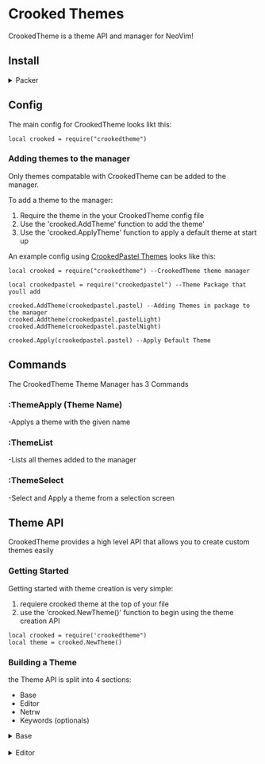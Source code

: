 # Crooked Themes

CrookedTheme is a theme API and manager for NeoVim!

## Install
<details>
 <summary>Packer</summary>

  ```
  use{'ethan-heimer/crookedtheme'}
  ```

</details>

## Config

The main config for CrookedTheme looks likt this: 

```
local crooked = require("crookedtheme")
```

### Adding themes to the manager 

Only themes compatable with CrookedTheme can be added to the manager. 

To add a theme to the manager:
1. Require the theme in the your CrookedTheme config file
2. Use the 'crooked.AddTheme' function to add the theme'
3. Use the 'crooked.ApplyTheme' function to apply a default theme at start up

An example config using [CrookedPastel Themes](https://github.com/Ethan-Heimer/CrookedPastel) looks like this:

```
local crooked = require("crookedtheme") --CrookedTheme theme manager

local crookedpastel = require("crookedpastel") --Theme Package that youll add

crooked.AddTheme(crookedpastel.pastel) --Adding Themes in package to the manager
crooked.Addtheme(crookedpastel.pastelLight)
crooked.AddTheme(crookedpastel.pastelNight)

crooked.Apply(crookedpastel.pastel) --Apply Default Theme
```
## Commands

The CrookedTheme Theme Manager has 3 Commands

### :ThemeApply (Theme Name)
-Applys a theme with the given name

### :ThemeList
-Lists all themes added to the manager

### :ThemeSelect
-Select and Apply a theme from a selection screen

## Theme API

CrookedTheme provides a high level API that allows you to create custom themes easily

### Getting Started

Getting started with theme creation is very simple:
1. requiere crooked theme at the top of your file
2. use the 'crooked.NewTheme()' function to begin using the theme creation API

```
local crooked = require('crookedtheme")
local theme = crooked.NewTheme()
```

### Building a Theme

the Theme API is split into 4 sections: 
- Base
- Editor
- Netrw
- Keywords (optionals)

<details>
  <summary>Base</summary>

  The Base Section contains all settings that have to do with basic code editing and files. Here are the settings you'll find:

  <details>
    <summary>number</summary>
    Changes the color of Numbers
   
    theme.base.number = {fg = (hex), bg = (hex), bold = (flag), underline = (flag), italic = (flag)}
    
  </details>

  <details>
    <summary>string</summary>
    Changes the color of Strings
   
    theme.base.string = {fg = (hex), bg = (hex), bold = (flag), underline = (flag), italic = (flag)}
    
  </details>

  <details>
    <summary>type</summary>
    Changes the color of types
   
    theme.base.type = {fg = (hex), bg = (hex), bold = (flag), underline = (flag), italic = (flag)}
    
  </details>

  <details>
    <summary>method</summary>
    Changes the color of method
   
    theme.base.method = {fg = (hex), bold = (flag), underline = (flag), italic = (flag)}
    
  </details>

  <details>
    <summary>identifier</summary>
    Changes the color of identifiers
   
    theme.base.identifier = {fg = (hex), bold = (flag), underline = (flag), italic = (flag)}
    
  </details>

  <details>
    <summary>statement</summary>
    Changes the color of Statements
   
    theme.base.statement = {fg = (hex), bold = (flag), underline = (flag), italic = (flag)}
    
  </details>

  <details>
    <summary>comment</summary>
    Changes the color of comments
   
    theme.base.comment = {fg = (hex), bold = (flag), underline = (flag), italic = (flag)}
    
  </details>

  <details>
    <summary>constant</summary>
    Changes the color of constants
   
    theme.base.number = {fg = (hex), bold = (flag), underline = (flag), italic = (flag)}
    
  </details>

  <details>
    <summary>preproc</summary>
    Changes the color of pre processors
   
    theme.base.preproc = {fg = (hex), bold = (flag), underline = (flag), italic = (flag)}
    
  </details>

  <details>
    <summary>symbol</summary>
    Changes the color of Symbols
   
    theme.base.symbol = {fg = (hex), bold = (flag), underline = (flag), italic = (flag)}
    
  </details>

  <details>
    <summary>boolean</summary>
    Changes the color of booleans
   
    theme.base.boolean = {fg = (hex), bold = (flag), underline = (flag), italic = (flag)}
    
  </details>

  <details>
    <summary>keyword</summary>
    Changes the color of keywords
   
    theme.base.keyword = {fg = (hex), bold = (flag), underline = (flag), italic = (flag)}
    
  </details>

</details>

<br>

<details>
  <summary>Editor</summary>

  The Editor section contains all settings that have to do with the text editor. Here are the settings you'll find:

   <details>
    <summary>lineNumber</summary>
    Changes the color of the line numbers
   
    theme.editor.lineNumber = {fg = (hex), bold = (flag), underline = (flag), italic = (flag)}
    
  </details>

  <details>
    <summary>colorColumn</summary>
    Changes the color of the color column
   
    theme.editor.colorColumn = {fg = (hex), bold = (flag), underline = (flag), italic = (flag)}
    
  </details>

  <details>
    <summary>background</summary>
    Changes the color of the editor background
   
    theme.editor.background = {fg = (hex), bold = (flag), underline = (flag), italic = (flag)}
    
  </details>

  <details>
    <summary>cursorColumn</summary>
    Changes the color of the cursor column
   
    theme.editor.cursorColumn = {fg = (hex), bold = (flag), underline = (flag), italic = (flag)}
    
  </details>

  <details>
    <summary>indentLine</summary>
    Changes the color of an indent line (if you have one)
   
    theme.editor.indentLine = {fg = (hex), bold = (flag), underline = (flag), italic = (flag)}
    
  </details>

  <details>
    <summary>indentScope</summary>
    Changes the color of an indent line when you are in scope (if you have one)
   
    theme.editor.indentScope = {fg = (hex), bold = (flag), underline = (flag), italic = (flag)}
    
  </details>

  <details>
    <summary>error</summary>
    Changes the color of errors
   
    theme.editor.error = {fg = (hex), bold = (flag), underline = (flag), italic = (flag)}
    
  </details>

  <details>
    <summary>warning</summary>
    Changes the color of warnings
   
    theme.editor.warning = {fg = (hex), bold = (flag), underline = (flag), italic = (flag)}
    
  </details>

  <details>
    <summary>menu</summary>
    Changes the color of float menus
   
    theme.editor.menu = {fg = (hex), bold = (flag), underline = (flag), italic = (flag)}
    
  </details>

  <details>
    <summary>title</summary>
    Changes the color of any titles
   
    theme.editor.title = {fg = (hex), bold = (flag), underline = (flag), italic = (flag)}
    
  </details>

  <details>
    <summary>search</summary>
    Changes the color of searches
   
    theme.editor.search = {fg = (hex), bold = (flag), underline = (flag), italic = (flag)}
    
  </details>

  <details>
    <summary>nontext</summary>
    Changes the color of non text elements
   
    theme.editor.nontext  = {fg = (hex), bold = (flag), underline = (flag), italic = (flag)}
    
  </details>
</details>





